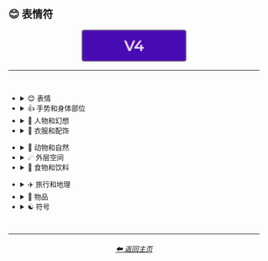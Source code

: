 <h2>😊 表情符</h2>

<div align="center">

[<img src="/Images/Repo_Parts/Buttons/Version_Buttons/button_version_V4_active.webp?raw=true" alt="MidJourney V4" height="64" />]()

</div>

<hr>
<br>

- <details><summary>😊 表情</summary><p><div align="center">

  |              <br>👻<p><div align="center"><i><h6>鬼</h6></i></div></p>               |              <br>💀<p><div align="center"><i><h6>头骨</h6></i></div></p>               |
  | :---: | :---: |
  | <img src="/Images/MJ_V4/V4_Alpha_3.6/Emojis/Smileys/Ghost.webp?raw=true" width="256" /> | <img src="/Images/MJ_V4/V4_Alpha_3.6/Emojis/Smileys/Skull.webp?raw=true" width="256" /> |

  <br>

  |              <br>🤖<p><div align="center"><i><h6>机器人</h6></i></div></p>               |
  | :---: |
  | <img src="/Images/MJ_V4/V4_Alpha_3.6/Emojis/Smileys/Robot_Face.webp?raw=true" width="256" /> |

  <br>

  |              <br>👽<p><div align="center"><i><h6>外星人</h6></i></div></p>               |              <br>👾<p><div align="center"><i><h6>外星怪物</h6></i></div></p>               |
  | :---: | :---: |
  | <img src="/Images/MJ_V4/V4_Alpha_3.6/Emojis/Smileys/Extraterrestrial_Alien.webp?raw=true" width="256" /> | <img src="/Images/MJ_V4/V4_Alpha_3.6/Emojis/Smileys/Alien_Monster.webp?raw=true" width="256" /> |

  <br>

  |              <br>🎃<p><div align="center"><i><h6>南瓜灯</h6></i></div></p>               |
  | :---: |
  | <img src="/Images/MJ_V4/V4_Alpha_3.6/Emojis/Smileys/Jack-O-Lantern.webp?raw=true" width="256" /> |

  </div></p></details>

- <details><summary>👍 手势和身体部位</summary><p><div align="center">

  |                      <br>🤳<p><div align="center"><i><h6>自拍</h6></i></div></p>                       |
  | :---: |
  | <img src="/Images/MJ_V4/V4_Alpha_3.6/Emojis/Gestures_and_Body_Parts/Selfie.webp?raw=true" width="256" /> |

  </div></p></details>

- <details><summary>🧑 人物和幻想</summary><p><div align="center">

  | <br>👨‍💻<p><div align="center"><i><h6>男程序员</h6></i></div></p><p><div align="center"><code>(男人 + 个人电脑)</code></div></p> | <br>👩‍💻<p><div align="center"><i><h6>女程序员</h6></i></div></p><p><div align="center"><code>(女人 + 个人电脑)</code></div></p> |
  | :---: | :---: |
  |                 <img src="/Images/MJ_V4/V4_Alpha_3.6/Emojis/People_and_Fantasy/Man_Technologist.webp?raw=true" width="256" />                  |                  <img src="/Images/MJ_V4/V4_Alpha_3.6/Emojis/People_and_Fantasy/Woman_Technologist.webp?raw=true" width="256" />                   |

  <br>

  |                    <br>🧙<p><div align="center"><i><h6>法师</h6></i></div></p>                    | <br>🧙‍♂️<p><div align="center"><i><h6>男法师</h6></i></div></p><p><div align="center"><code>(法师 + 男性符号)</code></div></p> |
  | :---: | :---: |
  | <img src="/Images/MJ_V4/V4_Alpha_3.6/Emojis/People_and_Fantasy/Mage.webp?raw=true" width="256" /> |               <img src="/Images/MJ_V4/V4_Alpha_3.6/Emojis/People_and_Fantasy/Man_Mage.webp?raw=true" width="256" />               |

  <br>

  |                    <br>🤦<p><div align="center"><i><h6>捂脸</h6></i></div></p>                    | <br>🤦‍♂️<p><div align="center"><i><h6>男生捂脸</h6></i></div></p><p><div align="center"><code>(捂脸 + 男性符号)</code></div></p> | <br>🤦‍♀️<p><div align="center"><i><h6>女生捂脸</h6></i></div></p><p><div align="center"><code>(捂脸 + 女性符号)</code></div></p> |
  | :---: | :---: | :---: |
  | <img src="/Images/MJ_V4/V4_Alpha_3.6/Emojis/People_and_Fantasy/Facepalm.webp?raw=true" width="256" /> |                <img src="/Images/MJ_V4/V4_Alpha_3.6/Emojis/People_and_Fantasy/Man_Facepalming.webp?raw=true" width="256" />                 |                 <img src="/Images/MJ_V4/V4_Alpha_3.6/Emojis/People_and_Fantasy/Woman_Facepalming.webp?raw=true" width="256" />                  |

  </div></p></details>

- <details><summary>👚 衣服和配饰</summary><p><div align="center">

  |                       <br>👑<p><div align="center"><i><h6>皇冠</h6></i></div></p>                       |
  | :---: |
  | <img src="/Images/MJ_V4/V4_Alpha_3.6/Emojis/Clothing_and_Accessories/Crown.webp?raw=true" width="256" /> |

  <br>

  |                       <br>💍<p><div align="center"><i><h6>戒指</h6></i></div></p>                       |
  | :---: |
  | <img src="/Images/MJ_V4/V4_Alpha_3.6/Emojis/Clothing_and_Accessories/Ring.webp?raw=true" width="256" /> |

  </div></p></details>

<!--
- <details><summary>🖐🏻 Skin Type Emojis</summary><p><div align="center">



  </div></p></details>
-->

- <details><summary>🌲 动物和自然</summary><p><div align="center">

  |                    <br>🐱<p><div align="center"><i><h6>猫脸</h6></i></div></p>                    |                    <br>🐶<p><div align="center"><i><h6>狗脸</h6></i></div></p>                    |
  | :---: | :---: |
  | <img src="/Images/MJ_V4/V4_Alpha_3.6/Emojis/Animals_and_Nature/Cat_Face.webp?raw=true" width="256" /> | <img src="/Images/MJ_V4/V4_Alpha_3.6/Emojis/Animals_and_Nature/Dog_Face.webp?raw=true" width="256" /> |

  <br>

  |                    <br>🐼<p><div align="center"><i><h6>熊猫</h6></i></div></p>                    |                    <br>🐺<p><div align="center"><i><h6>狼</h6></i></div></p>                    |
  | :---: | :---: |
  | <img src="/Images/MJ_V4/V4_Alpha_3.6/Emojis/Animals_and_Nature/Panda_Face.webp?raw=true" width="256" /> | <img src="/Images/MJ_V4/V4_Alpha_3.6/Emojis/Animals_and_Nature/Wolf_Face.webp?raw=true" width="256" /> |

  <br>

  |                    <br>🦄<p><div align="center"><i><h6>独角兽</h6></i></div></p>                    |
  | :---: |
  | <img src="/Images/MJ_V4/V4_Alpha_3.6/Emojis/Animals_and_Nature/Unicorn_Face.webp?raw=true" width="256" /> |

  <br>

  |                    <br>🍄<p><div align="center"><i><h6>蘑菇</h6></i></div></p>                    |                    <br>🐚<p><div align="center"><i><h6>海螺</h6></i></div></p>                    |                    <br>🕸<p><div align="center"><i><h6>蜘蛛网</h6></i></div></p>                     |
  | :---: | :---: | :---: |
  | <img src="/Images/MJ_V4/V4_Alpha_3.6/Emojis/Animals_and_Nature/Mushroom.webp?raw=true" width="256" /> | <img src="/Images/MJ_V4/V4_Alpha_3.6/Emojis/Animals_and_Nature/Spiral_Shell.webp?raw=true" width="256" /> | <img src="/Images/MJ_V4/V4_Alpha_3.6/Emojis/Animals_and_Nature/Spider_Web.webp?raw=true" width="256" /> |

  <br>

  |                    <br>🔥<p><div align="center"><i><h6>火焰</h6></i></div></p>                    |
  | :---: |
  | <img src="/Images/MJ_V4/V4_Alpha_3.6/Emojis/Animals_and_Nature/Fire.webp?raw=true" width="256" /> |

  <br>

  |                    <br>🌈<p><div align="center"><i><h6>彩虹</h6></i></div></p>                    |                    <br>🌪<p><div align="center"><i><h6>龙卷风</h6></i></div></p>                     |                    <br>🌀<p><div align="center"><i><h6>台风</h6></i></div></p>                    |
  | :---: | :---: | :---: |
  | <img src="/Images/MJ_V4/V4_Alpha_3.6/Emojis/Animals_and_Nature/Rainbow.webp?raw=true" width="256" /> | <img src="/Images/MJ_V4/V4_Alpha_3.6/Emojis/Animals_and_Nature/Cloud_With_Tornado.webp?raw=true" width="256" /> | <img src="/Images/MJ_V4/V4_Alpha_3.6/Emojis/Animals_and_Nature/Cyclone.webp?raw=true" width="256" /> |

  <br>

  |                    <br>💧<p><div align="center"><i><h6>水滴</h6></i></div></p>                    |                    <br>🌊<p><div align="center"><i><h6>浪花</h6></i></div></p>                    |
  | :---: | :---: |
  | <img src="/Images/MJ_V4/V4_Alpha_3.6/Emojis/Animals_and_Nature/Droplet.webp?raw=true" width="256" /> | <img src="/Images/MJ_V4/V4_Alpha_3.6/Emojis/Animals_and_Nature/Water_Wave.webp?raw=true" width="256" /> |

  <br>

  |                    <br>🌫<p><div align="center"><i><h6>雾</h6></i></div></p>                     |
  | :---: |
  | <img src="/Images/MJ_V4/V4_Alpha_3.6/Emojis/Animals_and_Nature/Fog.webp?raw=true" width="256" /> |

  </div></p></details>

- <details><summary>☄ 外层空间</summary><p><div align="center">

  |                <br>🌌<p><div align="center"><i><h6>银河</h6></i></div></p>                 |                <br>🪐<p><div align="center"><i><h6>有环行星</h6></i></div></p>                 |
  | :---: | :---: |
  | <img src="/Images/MJ_V4/V4_Alpha_3.6/Emojis/Outer_Space/Milky_Way.webp?raw=true" width="256" /> | <img src="/Images/MJ_V4/V4_Alpha_3.6/Emojis/Outer_Space/Ringed_Planet.webp?raw=true" width="256" /> |

  <br>

  |                <br>🌠<p><div align="center"><i><h6>流星</h6></i></div></p>                 |                <br>☄️<p><div align="center"><i><h6>彗星</h6></i></div></p>                 |
  | :---: | :---: |
  | <img src="/Images/MJ_V4/V4_Alpha_3.6/Emojis/Outer_Space/Shooting_Star.webp?raw=true" width="256" /> | <img src="/Images/MJ_V4/V4_Alpha_3.6/Emojis/Outer_Space/Comet.webp?raw=true" width="256" /> |

  <br>

  |                <br>⭐️<p><div align="center"><i><h6>星星</h6></i></div></p>                |                <br>🌟<p><div align="center"><i><h6>闪亮的星星</h6></i></div></p>                 |
  | :---: | :---: |
  | <img src="/Images/MJ_V4/V4_Alpha_3.6/Emojis/Outer_Space/White_Medium_Star.webp?raw=true" width="256" /> | <img src="/Images/MJ_V4/V4_Alpha_3.6/Emojis/Outer_Space/Glowing_Star.webp?raw=true" width="256" /> |

  </div></p></details>

- <details><summary>🍕 食物和饮料</summary><p><div align="center">

  |                  <br>🍎<p><div align="center"><i><h6>红苹果</h6></i></div></p>                  |                  <br>🍏<p><div align="center"><i><h6>青苹果</h6></i></div></p>                  |
  | :---: | :---: |
  | <img src="/Images/MJ_V4/V4_Alpha_3.6/Emojis/Food_and_Drink/Red_Apple.webp?raw=true" width="256" /> | <img src="/Images/MJ_V4/V4_Alpha_3.6/Emojis/Food_and_Drink/Green_Apple.webp?raw=true" width="256" /> |

  <br>

  |                  <br>🍌<p><div align="center"><i><h6>香蕉</h6></i></div></p>                  |                  <br>🍒<p><div align="center"><i><h6>樱桃</h6></i></div></p>                  |                  <br>🍉<p><div align="center"><i><h6>西瓜</h6></i></div></p>                  |
  | :---: | :---: | :---: |
  | <img src="/Images/MJ_V4/V4_Alpha_3.6/Emojis/Food_and_Drink/Banana.webp?raw=true" width="256" /> | <img src="/Images/MJ_V4/V4_Alpha_3.6/Emojis/Food_and_Drink/Cherries.webp?raw=true" width="256" /> | <img src="/Images/MJ_V4/V4_Alpha_3.6/Emojis/Food_and_Drink/Watermelon.webp?raw=true" width="256" /> |

  <br>

  |                  <br>🥝<p><div align="center"><i><h6>猕猴桃</h6></i></div></p>                  |                  <br>🥥<p><div align="center"><i><h6>椰子</h6></i></div></p>                  |
  | :---: | :---: |
  | <img src="/Images/MJ_V4/V4_Alpha_3.6/Emojis/Food_and_Drink/Kiwifruit.webp?raw=true" width="256" /> | <img src="/Images/MJ_V4/V4_Alpha_3.6/Emojis/Food_and_Drink/Coconut.webp?raw=true" width="256" /> |

  <br>

  |                  <br>🌶<p><div align="center"><i><h6>红辣椒</h6></i></div></p>                   |
  | :---: |
  | <img src="/Images/MJ_V4/V4_Alpha_3.6/Emojis/Food_and_Drink/Hot_Pepper.webp?raw=true" width="256" /> |

  <br>

  |                  <br>🥨<p><div align="center"><i><h6>椒盐卷饼</h6></i></div></p>                  |
  | :---: |
  | <img src="/Images/MJ_V4/V4_Alpha_3.6/Emojis/Food_and_Drink/Pretzel.webp?raw=true" width="256" /> |

  </div></p></details>

<!--
- <details><summary>🏈 Activity and Sports</summary><p><div align="center">



  </div></p></details>
-->

- <details><summary>✈️ 旅行和地理</summary><p><div align="center">

  |                   <br>🎪<p><div align="center"><i><h6>马戏团帐篷</h6></i></div></p>                    |
  | :---: |
  | <img src="/Images/MJ_V4/V4_Alpha_3.6/Emojis/Travel_and_Places/Circus_Tent.webp?raw=true" width="256" /> |

  <br>

  |                   <br>🛕<p><div align="center"><i><h6>印度寺庙</h6></i></div></p>                    |                    <br>⛩<p><div align="center"><i><h6>神社</h6></i></div></p>                    |
  | :---: | :---: |
  | <img src="/Images/MJ_V4/V4_Alpha_3.6/Emojis/Travel_and_Places/Hindu_Temple.webp?raw=true" width="256" /> | <img src="/Images/MJ_V4/V4_Alpha_3.6/Emojis/Travel_and_Places/Shinto_Shrine.webp?raw=true" width="256" /> |

  <br>

  |                   <br>🕋<p><div align="center"><i><h6>克尔白</h6></i></div></p>                    |
  | :---: |
  | <img src="/Images/MJ_V4/V4_Alpha_3.6/Emojis/Travel_and_Places/Kaaba.webp?raw=true" width="256" /> |

  </div></p></details>

- <details><summary>🎷 物品</summary><p><div align="center">

  |              <br>💿<p><div align="center"><i><h6>光盘</h6></i></div></p>               |              <br>📀<p><div align="center"><i><h6>DVD</h6></i></div></p>               |
  | :---: | :---: |
  | <img src="/Images/MJ_V4/V4_Alpha_3.6/Emojis/Objects/Optical_Disc.webp?raw=true" width="256" /> | <img src="/Images/MJ_V4/V4_Alpha_3.6/Emojis/Objects/DVD.webp?raw=true" width="256" /> |

  <br>

  |              <br>⌛️<p><div align="center"><i><h6>沙漏</h6></i></div></p>              |              <br>⏳<p><div align="center"><i><h6>沙正往下流的沙漏</h6></i></div></p>               |
  | :---: | :---: |
  | <img src="/Images/MJ_V4/V4_Alpha_3.6/Emojis/Objects/Hourglass.webp?raw=true" width="256" /> | <img src="/Images/MJ_V4/V4_Alpha_3.6/Emojis/Objects/Hourglass_With_Flowing_Sand.webp?raw=true" width="256" /> |

  <br>

  |              <br>💡<p><div align="center"><i><h6>灯泡</h6></i></div></p>               |
  | :---: |
  | <img src="/Images/MJ_V4/V4_Alpha_3.6/Emojis/Objects/Electric_Light_Bulb.webp?raw=true" width="256" /> |

  <br>

  |              <br>⚙️<p><div align="center"><i><h6>齿轮</h6></i></div></p>               |              <br>🔩<p><div align="center"><i><h6>螺母与螺栓</h6></i></div></p>               |
  | :---: | :---: |
  | <img src="/Images/MJ_V4/V4_Alpha_3.6/Emojis/Objects/Gear.webp?raw=true" width="256" /> | <img src="/Images/MJ_V4/V4_Alpha_3.6/Emojis/Objects/Nut_And_Bolt.webp?raw=true" width="256" /> |

  <br>

  |              <br>🧱<p><div align="center"><i><h6>砖</h6></i></div></p>               |              <br>💎<p><div align="center"><i><h6>宝石</h6></i></div></p>               |
  | :---: | :---: |
  | <img src="/Images/MJ_V4/V4_Alpha_3.6/Emojis/Objects/Brick.webp?raw=true" width="256" /> | <img src="/Images/MJ_V4/V4_Alpha_3.6/Emojis/Objects/Gem_Stone.webp?raw=true" width="256" /> |

  <br>

  |              <br>💣<p><div align="center"><i><h6>炸弹</h6></i></div></p>               |              <br>🧨<p><div align="center"><i><h6>爆竹</h6></i></div></p>               |
  | :---: | :---: |
  | <img src="/Images/MJ_V4/V4_Alpha_3.6/Emojis/Objects/Bomb.webp?raw=true" width="256" /> | <img src="/Images/MJ_V4/V4_Alpha_3.6/Emojis/Objects/Firecracker.webp?raw=true" width="256" /> |

  <br>

  |              <br>🎆<p><div align="center"><i><h6>焰火</h6></i></div></p>               |              <br>🎇<p><div align="center"><i><h6>烟花</h6></i></div></p>               |
  | :---: | :---: |
  | <img src="/Images/MJ_V4/V4_Alpha_3.6/Emojis/Objects/Fireworks.webp?raw=true" width="256" /> | <img src="/Images/MJ_V4/V4_Alpha_3.6/Emojis/Objects/Firework_Sparkler.webp?raw=true" width="256" /> |

  <br>

  |              <br>🧪<p><div align="center"><i><h6>试管</h6></i></div></p>               |              <br>⚗️<p><div align="center"><i><h6>蒸馏器</h6></i></div></p>               |              <br>🧬<p><div align="center"><i><h6>DNA</h6></i></div></p>               |
  | :---: | :---: | :---: |
  | <img src="/Images/MJ_V4/V4_Alpha_3.6/Emojis/Objects/Test_Tube.webp?raw=true" width="256" /> | <img src="/Images/MJ_V4/V4_Alpha_3.6/Emojis/Objects/Alembic.webp?raw=true" width="256" /> | <img src="/Images/MJ_V4/V4_Alpha_3.6/Emojis/Objects/DNA_Double_Helix.webp?raw=true" width="256" /> |

  <br>

  |              <br>🧫<p><div align="center"><i><h6>培养皿</h6></i></div></p>               |              <br>🦠<p><div align="center"><i><h6>细菌</h6></i></div></p>               |
  | :---: | :---: |
  | <img src="/Images/MJ_V4/V4_Alpha_3.6/Emojis/Objects/Petri_Dish.webp?raw=true" width="256" /> | <img src="/Images/MJ_V4/V4_Alpha_3.6/Emojis/Objects/Microbe.webp?raw=true" width="256" /> |

  <br>

  |              <br>🚽<p><div align="center"><i><h6>马桶</h6></i></div></p>               |              <br>🧻<p><div align="center"><i><h6>卷纸</h6></i></div></p>               |
  | :---: | :---: |
  | <img src="/Images/MJ_V4/V4_Alpha_3.6/Emojis/Objects/Toilet.webp?raw=true" width="256" /> | <img src="/Images/MJ_V4/V4_Alpha_3.6/Emojis/Objects/Roll_of_Paper.webp?raw=true" width="256" /> |

  <br>

  |               <br>🖼<p><div align="center"><i><h6>带框的画</h6></i></div></p>               |
  | :---: |
  | <img src="/Images/MJ_V4/V4_Alpha_3.6/Emojis/Objects/Frame_With_Picture.webp?raw=true" width="256" /> |

  <br>

  |              <br>🎈<p><div align="center"><i><h6>气球</h6></i></div></p>               |              <br>🎉<p><div align="center"><i><h6>拉炮彩带</h6></i></div></p>               |              <br>🎊<p><div align="center"><i><h6>五彩纸屑球</h6></i></div></p>               |
  | :---: | :---: | :---: |
  | <img src="/Images/MJ_V4/V4_Alpha_3.6/Emojis/Objects/Balloon.webp?raw=true" width="256" /> | <img src="/Images/MJ_V4/V4_Alpha_3.6/Emojis/Objects/Party_Popper.webp?raw=true" width="256" /> | <img src="/Images/MJ_V4/V4_Alpha_3.6/Emojis/Objects/Confetti_Ball.webp?raw=true" width="256" /> |

  <br>

  |              <br>🎨<p><div align="center"><i><h6>调色盘</h6></i></div></p>               |              <br>🎬<p><div align="center"><i><h6>场记板</h6></i></div></p>               |
  | :---: | :---: |
  | <img src="/Images/MJ_V4/V4_Alpha_3.6/Emojis/Objects/Artist_Palette.webp?raw=true" width="256" /> | <img src="/Images/MJ_V4/V4_Alpha_3.6/Emojis/Objects/Clapper_Board.webp?raw=true" width="256" /> |

  <br>

  |              <br>🎲<p><div align="center"><i><h6>骰子</h6></i></div></p>               |              <br>🧩<p><div align="center"><i><h6>拼图</h6></i></div></p>               |               <br>♟<p><div align="center"><i><h6>兵</h6></i></div></p>               |
  | :---: | :---: | :---: |
  | <img src="/Images/MJ_V4/V4_Alpha_3.6/Emojis/Objects/Game_Die.webp?raw=true" width="256" /> | <img src="/Images/MJ_V4/V4_Alpha_3.6/Emojis/Objects/Jigsaw_Puzzle_Piece.webp?raw=true" width="256" /> | <img src="/Images/MJ_V4/V4_Alpha_3.6/Emojis/Objects/Black_Chess_Pawn.webp?raw=true" width="256" /> |

  <br>

  |              <br>🎮<p><div align="center"><i><h6>游戏手柄</h6></i></div></p>               |
  | :---: |
  | <img src="/Images/MJ_V4/V4_Alpha_3.6/Emojis/Objects/Video_Game.webp?raw=true" width="256" /> |

  <br>

  |              <br>🏆<p><div align="center"><i><h6>奖杯</h6></i></div></p>               |
  | :---: |
  | <img src="/Images/MJ_V4/V4_Alpha_3.6/Emojis/Objects/Trophy.webp?raw=true" width="256" /> |

  </div></p></details>

- <details><summary>☯️ 符号</summary><p><div align="center">

  |              <br>☮️<p><div align="center"><i><h6>和平符号</h6></i></div></p>               |              <br>☯️<p><div align="center"><i><h6>阴阳</h6></i></div></p>               |
  | :---: | :---: |
  | <img src="/Images/MJ_V4/V4_Alpha_3.6/Emojis/Symbols/Peace_Symbol.webp?raw=true" width="256" /> | <img src="/Images/MJ_V4/V4_Alpha_3.6/Emojis/Symbols/Yin_Yang.webp?raw=true" width="256" /> |

  <br>

  |               <br>♾<p><div align="center"><i><h6>无穷大</h6></i></div></p>               |              <br>⚛️<p><div align="center"><i><h6>原子符号</h6></i></div></p>               |
  | :---: | :---: |
  | <img src="/Images/MJ_V4/V4_Alpha_3.6/Emojis/Symbols/Infinity_Symbol.webp?raw=true" width="256" /> | <img src="/Images/MJ_V4/V4_Alpha_3.6/Emojis/Symbols/Atom_Symbol.webp?raw=true" width="256" /> |

  <br>

  |              <br>✨<p><div align="center"><i><h6>闪亮</h6></i></div></p>               |              <br>⚡️<p><div align="center"><i><h6>高压</h6></i></div></p>              |
  | :---: | :---: |
  | <img src="/Images/MJ_V4/V4_Alpha_3.6/Emojis/Symbols/Sparkles.webp?raw=true" width="256" /> | <img src="/Images/MJ_V4/V4_Alpha_3.6/Emojis/Symbols/High_Voltage_Sign.webp?raw=true" width="256" /> |

  <br>

  |              <br>💫<p><div align="center"><i><h6>头晕</h6></i></div></p>               |              <br>💥<p><div align="center"><i><h6>爆炸</h6></i></div></p>               |
  | :---: | :---: |
  | <img src="/Images/MJ_V4/V4_Alpha_3.6/Emojis/Symbols/Dizzy_Symbol.webp?raw=true" width="256" /> | <img src="/Images/MJ_V4/V4_Alpha_3.6/Emojis/Symbols/Collision_Symbol.webp?raw=true" width="256" /> |

  <br>

  |              <br>⚠️<p><div align="center"><i><h6>警告</h6></i></div></p>               |              <br>☢️<p><div align="center"><i><h6>辐射</h6></i></div></p>               |              <br>☣️<p><div align="center"><i><h6>生物危害</h6></i></div></p>               |
  | :---: | :---: | :---: |
  | <img src="/Images/MJ_V4/V4_Alpha_3.6/Emojis/Symbols/Warning_Sign.webp?raw=true" width="256" /> | <img src="/Images/MJ_V4/V4_Alpha_3.6/Emojis/Symbols/Radioactive_Sign.webp?raw=true" width="256" /> | <img src="/Images/MJ_V4/V4_Alpha_3.6/Emojis/Symbols/Biohazard_Sign.webp?raw=true" width="256" /> |

  <br>

  |              <br>💠<p><div align="center"><i><h6>带圆点的菱形</h6></i></div></p>               |
  | :---: |
  | <img src="/Images/MJ_V4/V4_Alpha_3.6/Emojis/Symbols/Diamond_Shape_With_a_Dot_Inside.webp?raw=true" width="256" /> |

  <br>

  |              <br>⚜️<p><div align="center"><i><h6>百合花饰</h6></i></div></p>               |
  | :---: |
  | <img src="/Images/MJ_V4/V4_Alpha_3.6/Emojis/Symbols/Fleur-De-Lis.webp?raw=true" width="256" /> |

  <br>

  |              <br>🎵<p><div align="center"><i><h6>音符</h6></i></div></p>               |              <br>🎶<p><div align="center"><i><h6>多个音符</h6></i></div></p>               |              <br>🎼<p><div align="center"><i><h6>乐谱</h6></i></div></p>               |
  | :---: | :---: | :---: |
  | <img src="/Images/MJ_V4/V4_Alpha_3.6/Emojis/Symbols/Musical_Note.webp?raw=true" width="256" /> | <img src="/Images/MJ_V4/V4_Alpha_3.6/Emojis/Symbols/Multiple_Musical_Notes.webp?raw=true" width="256" /> | <img src="/Images/MJ_V4/V4_Alpha_3.6/Emojis/Symbols/Musical_Score.webp?raw=true" width="256" /> |

  <br>

  |              <br>〰️<p><div align="center"><i><h6>波浪型破折号</h6></i></div></p>               |              <br>➰<p><div align="center"><i><h6>卷曲环</h6></i></div></p>               |              <br>➿<p><div align="center"><i><h6>双卷曲环</h6></i></div></p>               |
  | :---: | :---: | :---: |
  | <img src="/Images/MJ_V4/V4_Alpha_3.6/Emojis/Symbols/Wavy_Dash.webp?raw=true" width="256" /> | <img src="/Images/MJ_V4/V4_Alpha_3.6/Emojis/Symbols/Curly_Loop.webp?raw=true" width="256" /> | <img src="/Images/MJ_V4/V4_Alpha_3.6/Emojis/Symbols/Double_Curly_Loop.webp?raw=true" width="256" /> |

  <br>

  |              <br>❤️<p><div align="center"><i><h6>红心</h6></i></div></p>               |
  | :---: |
  | <img src="/Images/MJ_V4/V4_Alpha_3.6/Emojis/Symbols/Heart.webp?raw=true" width="256" /> |

  <br>

  |              <br>♠️<p><div align="center"><i><h6>黑桃</h6></i></div></p>               |              <br>♥️<p><div align="center"><i><h6>红桃</h6></i></div></p>               |
  | :---: | :---: |
  | <img src="/Images/MJ_V4/V4_Alpha_3.6/Emojis/Symbols/Spade_Suit.webp?raw=true" width="256" /> | <img src="/Images/MJ_V4/V4_Alpha_3.6/Emojis/Symbols/Heart_Suit.webp?raw=true" width="256" /> |

  <br>

  |              <br>♣️<p><div align="center"><i><h6>梅花</h6></i></div></p>               |              <br>♦️<p><div align="center"><i><h6>方片</h6></i></div></p>               |
  | :---: | :---: |
  | <img src="/Images/MJ_V4/V4_Alpha_3.6/Emojis/Symbols/Club_Suit.webp?raw=true" width="256" /> | <img src="/Images/MJ_V4/V4_Alpha_3.6/Emojis/Symbols/Diamond_Suit.webp?raw=true" width="256" /> |

  </div></p></details>

<!--
- <details><summary>🏴 Flags</summary><p><div align="center">



  </div></p></details>
-->

<br>

<hr><!--------------->
<div align="center">
<h6><a href="/README.md">⬅ 返回主页</a></h6>
</div>
